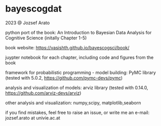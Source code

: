 # bayescogdat


2023 @ Jozsef Arato

python port of the book: An Introduction to Bayesian Data Analysis for Cognitive Science  (initally Chapter 1-5)

book website: https://vasishth.github.io/bayescogsci/book/



juypter notebook for each chapter, including code and figures from the book

framework for probabilistic programming - model building: PyMC library  (tested with 5.0.2, https://github.com/pymc-devs/pymc)

analysis and visualization of models: arviz library (tested with 0.14.0, https://github.com/arviz-devs/arviz)

other analysis and visualization:  numpy,scipy, matplotlib,seaborn


if you find mistakes, feel free to raise an issue, or write me an e-mail: jozsef.arato  at  univie.ac.at
